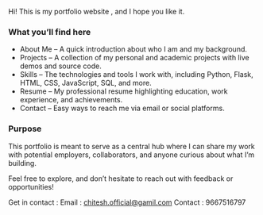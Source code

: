 Hi! This is my portfolio website , and I hope you like it.  

### What you’ll find here
- About Me – A quick introduction about who I am and my background.  
- Projects – A collection of my personal and academic projects with live demos and source code.  
- Skills   – The technologies and tools I work with, including Python, Flask, HTML, CSS, JavaScript, SQL, and more.  
- Resume   – My professional resume highlighting education, work experience, and achievements.  
- Contact  – Easy ways to reach me via email or social platforms.  

### Purpose
This portfolio is meant to serve as a central hub where I can share my work with potential employers, collaborators, and anyone curious about what I’m building.  

Feel free to explore, and don’t hesitate to reach out with feedback or opportunities!  

Get in contact :
Email : chitesh.official@gamil.com
Contact : 9667516797 
